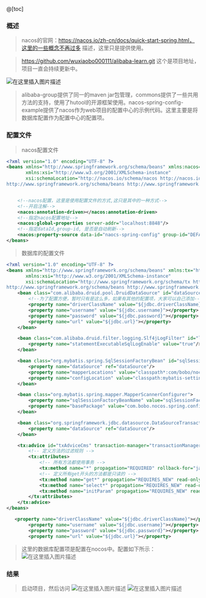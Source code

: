 @[toc]

### 概述
>nacos的官网：https://nacos.io/zh-cn/docs/quick-start-spring.html，这里的一些概念不再过多 描述，这里只是提供使用。

>https://github.com/wuxiaobo000111/alibaba-learn.git 
>这个是项目地址，项目一直会持续更新中。

![在这里插入图片描述](https://img-blog.csdnimg.cn/20190112133927682.png?x-oss-process=image/watermark,type_ZmFuZ3poZW5naGVpdGk,shadow_10,text_aHR0cHM6Ly9ibG9nLmNzZG4ubmV0L3FxXzI1NDg0MTQ3,size_16,color_FFFFFF,t_70)
>alibaba-group提供了同一的maven jar包管理，commons提供了一些共用方法的支持，使用了hutool的开源框架使用。nacos-spring-config-example提供了nacos作为web项目的配置中心的示例代码。这里主要是将数据库配置作为配置中心的配置项。

### 配置文件
> nacos配置文件
```xml	
<?xml version="1.0" encoding="UTF-8" ?>
<beans xmlns="http://www.springframework.org/schema/beans" xmlns:nacos="http://nacos.io/schema/nacos"
       xmlns:xsi="http://www.w3.org/2001/XMLSchema-instance"
       xsi:schemaLocation="http://nacos.io/schema/nacos http://nacos.io/schema/nacos.xsd
http://www.springframework.org/schema/beans http://www.springframework.org/schema/beans/spring-beans.xsd">


    <!--nacos配置，这里是使用配置文件的方式,这只是其中的一种方式-->
    <!--开启注解-->
    <nacos:annotation-driven></nacos:annotation-driven>
    <!--指定nacos配置地址-->
    <nacos:global-properties server-addr="localhost:8848"/>
    <!--指定dataId,group-id, 是否是自动刷新-->
    <nacos:property-source data-id="naocs-spring-config" group-id="DEFAULT_GROUP" auto-refreshed="true"/>
</beans>
```
>数据库的配置文件
```xml
<?xml version="1.0" encoding="UTF-8" ?>
<beans xmlns="http://www.springframework.org/schema/beans" xmlns:tx="http://www.springframework.org/schema/tx"
       xmlns:xsi="http://www.w3.org/2001/XMLSchema-instance"
       xsi:schemaLocation="http://www.springframework.org/schema/tx http://www.springframework.org/schema/tx/spring-tx.xsd
http://www.springframework.org/schema/beans http://www.springframework.org/schema/beans/spring-beans.xsd">
    <bean class="com.alibaba.druid.pool.DruidDataSource" id="dataSource" destroy-method="close">
        <!--为了配置方便，暂时只有是这么多，如果有其他的配置项，大家可以自己添加-->
        <property name="driverClassName" value="${jdbc.driverClassName}"></property>
        <property name="username" value="${jdbc.username}"></property>
        <property name="password" value="${jdbc.password}"></property>
        <property name="url" value="${jdbc.url}"></property>
    </bean>

    <bean class="com.alibaba.druid.filter.logging.Slf4jLogFilter" id="logFilter">
        <property name="statementExecutableSqlLogEnable" value="true"/>
    </bean>

    <bean class="org.mybatis.spring.SqlSessionFactoryBean" id="sqlSessionFactory">
        <property name="dataSource" ref="dataSource"/>
        <property name="mapperLocations" value="classpath*:com/bobo/nocos/spring/config/shopping/xml/*.xml"/>
        <property name="configLocation" value="classpath:mybatis-setting.xml"/>
    </bean>

    <bean class="org.mybatis.spring.mapper.MapperScannerConfigurer">
        <property name="sqlSessionFactoryBeanName" value="sqlSessionFactory" />
        <property name="basePackage" value="com.bobo.nocos.spring.config.shopping" />
    </bean>

    <bean class="org.springframework.jdbc.datasource.DataSourceTransactionManager" id="transactionManager">
        <property name="dataSource" ref="dataSource"/>
    </bean>

    <tx:advice id="txAdviceCms" transaction-manager="transactionManager">
        <!-- 定义方法的过滤规则 -->
        <tx:attributes>
            <!-- 所有方法都使用事务 -->
            <tx:method name="*" propagation="REQUIRED" rollback-for="java.lang.Exception"/>
            <!-- 定义所有get开头的方法都是只读的 -->
            <tx:method name="get*" propagation="REQUIRES_NEW" read-only="true" />
            <tx:method name="select*" propagation="REQUIRES_NEW" read-only="true" />
            <tx:method name="initParam" propagation="REQUIRES_NEW" read-only="true" />
        </tx:attributes>
    </tx:advice>
</beans>
```
```xml
   <property name="driverClassName" value="${jdbc.driverClassName}"></property>
        <property name="username" value="${jdbc.username}"></property>
        <property name="password" value="${jdbc.password}"></property>
        <property name="url" value="${jdbc.url}"></property>
```
>这里的数据库配置项是配置在nocos中。配置如下所示：
>![在这里插入图片描述](https://img-blog.csdnimg.cn/20190112134446572.png?x-oss-process=image/watermark,type_ZmFuZ3poZW5naGVpdGk,shadow_10,text_aHR0cHM6Ly9ibG9nLmNzZG4ubmV0L3FxXzI1NDg0MTQ3,size_16,color_FFFFFF,t_70)

### 结果
>启动项目，然后访问
>![在这里插入图片描述](https://img-blog.csdnimg.cn/20190112135133287.png?x-oss-process=image/watermark,type_ZmFuZ3poZW5naGVpdGk,shadow_10,text_aHR0cHM6Ly9ibG9nLmNzZG4ubmV0L3FxXzI1NDg0MTQ3,size_16,color_FFFFFF,t_70)
>![在这里插入图片描述](https://img-blog.csdnimg.cn/20190112135143332.png?x-oss-process=image/watermark,type_ZmFuZ3poZW5naGVpdGk,shadow_10,text_aHR0cHM6Ly9ibG9nLmNzZG4ubmV0L3FxXzI1NDg0MTQ3,size_16,color_FFFFFF,t_70)